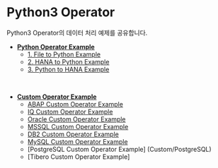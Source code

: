 # Python3 Operator
Python3 Operator의 데이터 처리 예제를 공유합니다.<br>

- **[Python Operator Example](dataconversion/)**
    - [1. File to Python Example](dataconversion#1.-File-to-Python-처리)
    - [2. HANA to Python Example](dataconversion#2.-HANA-to-Python-처리)
    - [3. Python to HANA Example](dataconversion#3.-Python-to-HANA-처리)

<br>

- **[Custom Operator Example](Custom/)**
    - [ABAP Custom Operator Example](Custom/ABAP)
    - [IQ Custom Operator Example](Custom/IQ)
    - [Oracle Custom Operator Example](Custom/Oracle)
    - [MSSQL Custom Operator Example](Custom/MSSQL)
    - [DB2 Custom Operator Example](Custom/DB2)
    - [MySQL Custom Operator Example](Custom/MySQL)
    - [PostgreSQL Custom Operator Example] (Custom/PostgreSQL)
    - [Tibero Custom Operator Example]
